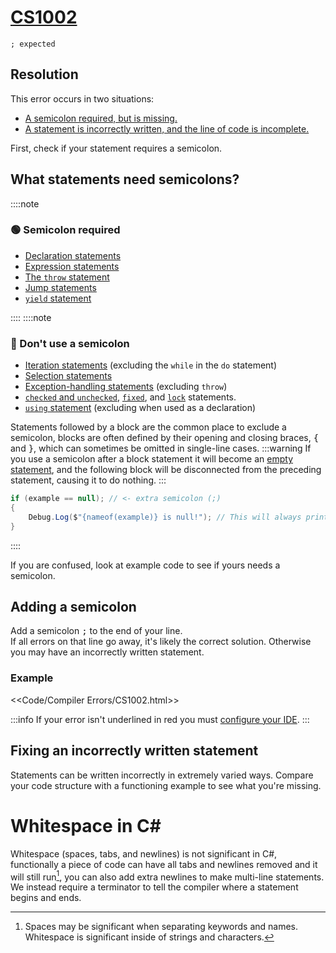 # [CS1002](https://docs.microsoft.com/en-us/dotnet/csharp/misc/cs1002)

```
; expected
```

## Resolution
This error occurs in two situations:
- [A semicolon required, but is missing.](#adding-a-semicolon)
- [A statement is incorrectly written, and the line of code is incomplete.](#fixing-an-incorrectly-written-statement)

First, check if your statement requires a semicolon.

## What statements need semicolons?
::::note
### 🟢 Semicolon required
- [Declaration statements](https://learn.microsoft.com/en-us/dotnet/csharp/language-reference/statements/declarations)
- [Expression statements](https://learn.microsoft.com/en-us/dotnet/csharp/programming-guide/statements-expressions-operators/statements#expression-statements)
- [The `throw` statement](https://learn.microsoft.com/en-us/dotnet/csharp/language-reference/statements/exception-handling-statements#the-throw-statement)
- [Jump statements](https://learn.microsoft.com/en-us/dotnet/csharp/language-reference/statements/jump-statements)
- [`yield` statement](https://learn.microsoft.com/en-us/dotnet/csharp/language-reference/statements/yield)

::::
::::note
### 🔴 Don't use a semicolon
- [Iteration statements](https://learn.microsoft.com/en-us/dotnet/csharp/language-reference/statements/iteration-statements) (excluding the `while` in the `do` statement)
- [Selection statements](https://learn.microsoft.com/en-us/dotnet/csharp/language-reference/statements/selection-statements)
- [Exception-handling statements](https://learn.microsoft.com/en-us/dotnet/csharp/language-reference/statements/exception-handling-statements) (excluding `throw`)
- [`checked` and `unchecked`](https://learn.microsoft.com/en-us/dotnet/csharp/language-reference/statements/checked-and-unchecked), [`fixed`](https://learn.microsoft.com/en-us/dotnet/csharp/language-reference/statements/fixed), and [`lock`](https://learn.microsoft.com/en-us/dotnet/csharp/language-reference/statements/lock) statements.
- [`using` statement](https://learn.microsoft.com/en-us/dotnet/csharp/language-reference/statements/using) (excluding when used as a declaration)

Statements followed by a block are the common place to exclude a semicolon, blocks are often defined by their opening and closing braces, <kbd>{</kbd> and <kbd>}</kbd>, which can sometimes be omitted in single-line cases.
:::warning
If you use a semicolon after a block statement it will become an [empty statement](https://learn.microsoft.com/en-us/dotnet/csharp/programming-guide/statements-expressions-operators/statements#the-empty-statement), and the following block will be disconnected from the preceding statement, causing it to do nothing.
:::
```csharp
if (example == null); // <- extra semicolon (;)
{
    Debug.Log($"{nameof(example)} is null!"); // This will always print because the previous selection statement has a semicolon!
}
```
::::

If you are confused, look at example code to see if yours needs a semicolon.

## Adding a semicolon

Add a semicolon <kbd>;</kbd> to the end of your line.  
If all errors on that line go away, it's likely the correct solution. Otherwise you may have an incorrectly written statement.

### Example
<<Code/Compiler Errors/CS1002.html>>


:::info
If your error isn't underlined in red you must [configure your IDE](../IDE%20Configuration.md).
:::

## Fixing an incorrectly written statement

Statements can be written incorrectly in extremely varied ways. Compare your code structure with a functioning example to see what you're missing.

# Whitespace in C#
Whitespace (spaces, tabs, and newlines) is not significant in C#, functionally a piece of code can have all tabs and newlines removed and it will still run[^1],
you can also add extra newlines to make multi-line statements. We instead require a terminator to tell the compiler where a statement begins and ends.


[^1]: Spaces may be significant when separating keywords and names. Whitespace is significant inside of strings and characters.
